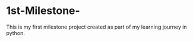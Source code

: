 # 1st-Milestone-
This is my first milestone project created as part of my learning journey in python.
